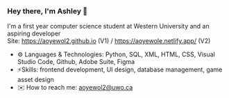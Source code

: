 ### Hey there, I'm Ashley 👋
I'm a first year computer science student at Western University and an aspiring developer
<br /> Site: https://aoyewol2.github.io (V1) / https://aoyewole.netlify.app/ (V2)
- ⚙️ Languages & Technologies: Python, SQL, XML, HTML, CSS, Visual Studio Code, Github, Adobe Suite, Figma
- ⚡Skills: frontend development, UI design, database management, game asset design
- ✉️ How to reach me: aoyewol2@uwo.ca

